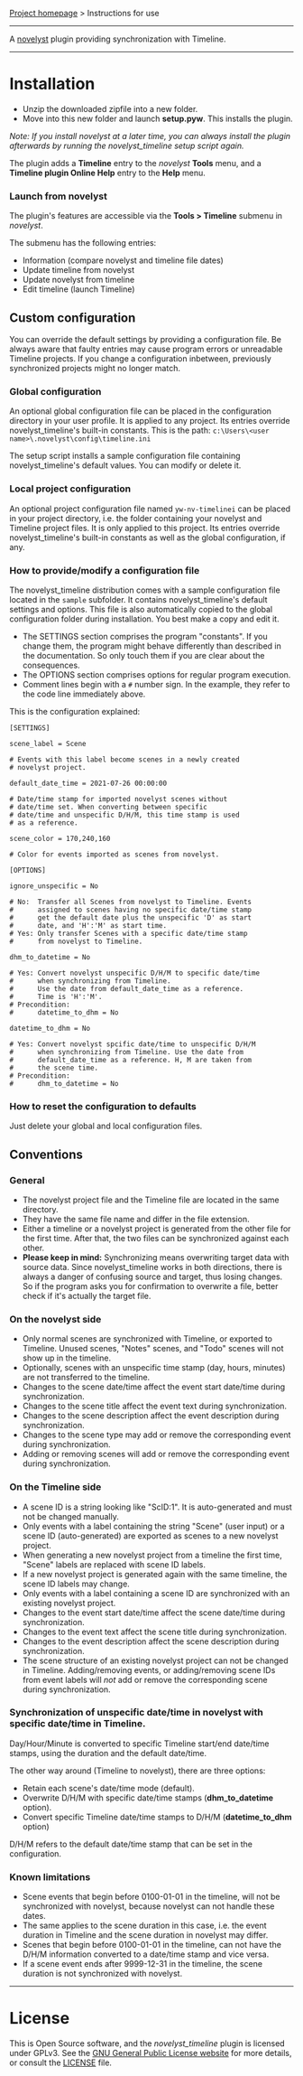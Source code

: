 [Project homepage](https://peter88213.github.io/novelyst_timeline) > Instructions for use

--- 

A [novelyst](https://peter88213.github.io/novelyst/) plugin providing synchronization with Timeline. 

---

# Installation

- Unzip the downloaded zipfile into a new folder.
- Move into this new folder and launch **setup.pyw**. This installs the plugin.

*Note: If you install novelyst at a later time, you can always install the plugin afterwards by running the novelyst_timeline setup script again.*

The plugin adds a **Timeline** entry to the *novelyst* **Tools** menu, and a **Timeline plugin Online Help** entry to the **Help** menu. 

### Launch from novelyst

The plugin's features are accessible via the **Tools > Timeline** submenu in *novelyst*.

The submenu has the following entries:

- Information (compare novelyst and timeline file dates)
- Update timeline from novelyst
- Update novelyst from timeline
- Edit timeline (launch Timeline)

## Custom configuration

You can override the default settings by providing a configuration file. Be always aware that faulty entries may cause program errors or unreadable Timeline projects. If you change a configuration inbetween, previously synchronized projects might no longer match. 

### Global configuration

An optional global configuration file can be placed in the configuration directory in your user profile. It is applied to any project. Its entries override novelyst_timeline's built-in constants. This is the path:
`c:\Users\<user name>\.novelyst\config\timeline.ini`
  
The setup script installs a sample configuration file containing novelyst_timeline's default values. You can modify or delete it. 

### Local project configuration

An optional project configuration file named `yw-nv-timelinei` can be placed in your project directory, i.e. the folder containing your novelyst and Timeline project files. It is only applied to this project. Its entries override novelyst_timeline's built-in constants as well as the global configuration, if any.

### How to provide/modify a configuration file

The novelyst_timeline distribution comes with a sample configuration file located in the `sample` subfolder. It contains novelyst_timeline's default settings and options. This file is also automatically copied to the global configuration folder during installation. You best make a copy and edit it.

- The SETTINGS section comprises the program "constants". If you change them, the program might behave differently than described in the documentation. So only touch them if you are clear about the consequences.
- The OPTIONS section comprises options for regular program execution. 
- Comment lines begin with a `#` number sign. In the example, they refer to the code line immediately above.

This is the configuration explained: 

```
[SETTINGS]

scene_label = Scene

# Events with this label become scenes in a newly created 
# novelyst project. 

default_date_time = 2021-07-26 00:00:00

# Date/time stamp for imported novelyst scenes without
# date/time set. When converting between specific
# date/time and unspecific D/H/M, this time stamp is used
# as a reference.

scene_color = 170,240,160

# Color for events imported as scenes from novelyst.

[OPTIONS]

ignore_unspecific = No

# No:  Transfer all Scenes from novelyst to Timeline. Events
#      assigned to scenes having no specific date/time stamp
#      get the default date plus the unspecific 'D' as start
#      date, and 'H':'M' as start time.
# Yes: Only transfer Scenes with a specific date/time stamp
#      from novelyst to Timeline.

dhm_to_datetime = No

# Yes: Convert novelyst unspecific D/H/M to specific date/time
#      when synchronizing from Timeline.
#      Use the date from default_date_time as a reference.
#      Time is 'H':'M'.
# Precondition:
#      datetime_to_dhm = No

datetime_to_dhm = No

# Yes: Convert novelyst spcific date/time to unspecific D/H/M
#      when synchronizing from Timeline. Use the date from
#      default_date_time as a reference. H, M are taken from
#      the scene time.
# Precondition:
#      dhm_to_datetime = No

```


### How to reset the configuration to defaults

Just delete your global and local configuration files.



## Conventions

### General
- The novelyst project file and the Timeline file are located in the same directory.
- They have the same file name and differ in the file extension.
- Either a timeline or a novelyst project is generated from the other file for the first time. After that, the two files can be synchronized against each other.
- **Please keep in mind:** Synchronizing means overwriting target data with source data. Since novelyst_timeline works in both directions, there is always a danger of confusing source and target, thus losing changes. So if the program asks you for confirmation to overwrite a file, better check if it's actually the target file.


### On the novelyst side

- Only normal scenes are synchronized with Timeline, or exported to Timeline. Unused scenes, "Notes" scenes, and "Todo" scenes will not show up in the timeline.
- Optionally, scenes with an unspecific time stamp (day, hours, minutes) are not transferred to the timeline.
- Changes to the scene date/time affect the event start date/time during synchronization.
- Changes to the scene title affect the event text during synchronization.
- Changes to the scene description affect the event description during synchronization.
- Changes to the scene type may add or remove the corresponding event during synchronization.
- Adding or removing scenes will add or remove the corresponding event during synchronization.


### On the Timeline side

- A scene ID is a string looking like "ScID:1". It is auto-generated and must not be changed manually.
- Only events with a label containing the string "Scene" (user input) or a scene ID (auto-generated) are exported as scenes to a new novelyst project.
- When generating a new novelyst project from a timeline the first time, "Scene" labels are replaced with scene ID labels.
- If a new novelyst project is generated again with the same timeline, the scene ID labels may change.
- Only events with a label containing a scene ID are synchronized with an existing novelyst project.
- Changes to the event start date/time affect the scene date/time during synchronization.
- Changes to the event text affect the scene title during synchronization.
- Changes to the event description affect the scene description during synchronization.
- The scene structure of an existing novelyst project can not be changed in Timeline. Adding/removing events, or adding/removing scene IDs from event labels will *not* add or remove the corresponding scene during synchronization. 

### Synchronization of unspecific date/time in novelyst with specific date/time in Timeline.

Day/Hour/Minute is converted to specific Timeline start/end date/time stamps, using the duration and the default date/time.

The other way around (Timeline to novelyst), there are three options:

- Retain each scene's date/time mode (default).
- Overwrite D/H/M with specific date/time stamps (**dhm_to_datetime** option).
- Convert specific Timeline date/time stamps to D/H/M (**datetime_to_dhm** option)

D/H/M refers to the default date/time stamp that can be set in the configuration.


### Known limitations

- Scene events that begin before 0100-01-01 in the timeline, will not be synchronized with novelyst, because novelyst can not handle these dates.
- The same applies to the scene duration in this case, i.e. the event duration in Timeline and the scene duration in novelyst may differ.
- Scenes that begin before 0100-01-01 in the timeline, can not have the D/H/M information converted to a date/time stamp and vice versa.
- If a scene event ends after 9999-12-31 in the timeline, the scene duration is not synchronized with novelyst.

---

# License

This is Open Source software, and the *novelyst_timeline* plugin is licensed under GPLv3. See the
[GNU General Public License website](https://www.gnu.org/licenses/gpl-3.0.en.html) for more
details, or consult the [LICENSE](https://github.com/peter88213/novelyst_timeline/blob/main/LICENSE) file.

